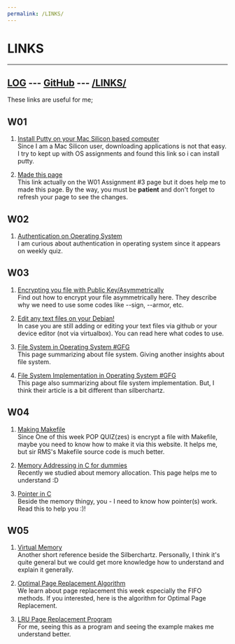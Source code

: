 ```yaml
---
permalink: /LINKS/
---
```

# LINKS
---
[LOG](https://divanyh.github.io/os222/TXT/mylog.txt) ---
[GitHub](https://github.com/divanyh/os222) ---
[/LINKS/](https://divanyh.github.io/os222/LINKS)
---

These links are useful for me;

## W01
1. [Install Putty on your Mac Silicon based computer](https://rajivverma.me/blog/tech/how-to-install-putty-on-macbook-air-m1/)<br>
Since I am a Mac Silicon user, downloading applications is not that easy. I try to kept up with OS assignments and found this link so i can install putty. 

2. [Made this page](https://github.com/adam-p/markdown-here/wiki/Markdown-Cheatsheet#links)<br>
This link actually on the W01 Assignment #3 page but it does help me to made this page. By the way, you must be **patient** and don't forget to refresh your page to see the changes.

## W02
1. [Authentication on Operating System](https://codescracker.com/operating-system/user-authentication.htm)<br>
I am curious about authentication in operating system  since it appears on weekly quiz. 

## W03
1. [Encrypting you file with Public Key/Asymmetrically](https://www.howtogeek.com/427982/how-to-encrypt-and-decrypt-files-with-gpg-on-linux/)<br>
Find out how to encrypt your file asymmetrically here. They describe why we need to use some codes like --sign, --armor, etc.

2. [Edit any text files on your Debian!](https://www.debian.org/doc/manuals/debian-tutorial/ch-editor.html)<br>
In case you are still adding or editing your text files via github or your device editor (not via virtualbox). You can read here what codes to use.

3. [File System in Operating System #GFG](https://www.geeksforgeeks.org/file-systems-in-operating-system/)<br>
This page summarizing about file system. Giving another insights about file system.

4. [File System Implementation in Operating System #GFG](https://www.geeksforgeeks.org/file-system-implementation-in-operating-system/)<br>
This page also summarizing about file system implementation. But, I think their article is a bit different than silberchartz.

## W04
1. [Making Makefile](https://www.cs.colby.edu/maxwell/courses/tutorials/maketutor/)<br>
Since One of this week POP QUIZ(zes) is encrypt a file with Makefile, maybe you need to know how to make it via this website. It helps me, but sir RMS's Makefile source code is much better.

2. [Memory Addressing in C for dummies](https://www.w3schools.com/c/c_memory_address.php)<br>
Recently we studied about memory allocation. This page helps me to understand :D

3. [Pointer in C](https://www.guru99.com/c-pointers.html)<br>
Beside the memory thingy, you - I need to know how pointer(s) work. Read this to help you :)!

## W05
1. [Virtual Memory](https://www.geeksforgeeks.org/virtual-memory-in-operating-system/)<br>
Another short reference beside the Silberchartz. Personally, I think it's quite general but we could get more knowledge how to understand and explain it generally.

2. [Optimal Page Replacement Algorithm](https://www.geeksforgeeks.org/optimal-page-replacement-algorithm/?ref=rp)<br>
We learn about page replacement this week especially the FIFO methods. If you interested, here is the algorithm for Optimal Page Replacement.

3. [LRU Page Replacement Program](https://www.geeksforgeeks.org/program-for-least-recently-used-lru-page-replacement-algorithm/)<br>
For me, seeing this as a program and seeing the example makes me understand better. 
